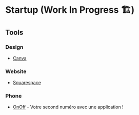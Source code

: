 # Startup (Work In Progress 🏗)

## Tools

### Design

- [Canva](https://www.canva.com/)

### Website

- [Squarespace](https://squarespace.com/) 

### Phone

- [OnOff](https://www.onoff.app/) - Votre second numéro avec une application !
